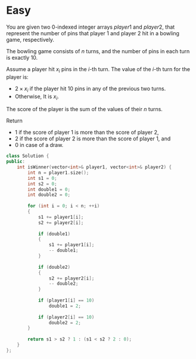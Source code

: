 # Easy

You are given two 0-indexed integer arrays $player1$ and $player2$, that represent the number of pins that player 1 and player 2 hit in a bowling game, respectively.

The bowling game consists of $n$ turns, and the number of pins in each turn is exactly $10$.

Assume a player hit $x_i$ pins in the $i$-th turn. The value of the $i$-th turn for the player is:

- $2 \times x_i$ if the player hit $10$ pins in any of the previous two turns.
- Otherwise, It is $x_i$.

The score of the player is the sum of the values of their $n$ turns.

Return

- $1$ if the score of player 1 is more than the score of player 2,
- $2$ if the score of player 2 is more than the score of player 1, and
- $0$ in case of a draw.

```cpp
class Solution {
public:
    int isWinner(vector<int>& player1, vector<int>& player2) {
        int n = player1.size();
        int s1 = 0;
        int s2 = 0;
        int double1 = 0;
        int double2 = 0;
        
        for (int i = 0; i < n; ++i)
        {
            s1 += player1[i];
            s2 += player2[i];
            
            if (double1)
            {
                s1 += player1[i];
                -- double1;
            }
            
            if (double2)
            {
                s2 += player2[i];
                -- double2;
            }
            
            if (player1[i] == 10)
                double1 = 2;
            
            if (player2[i] == 10)
                double2 = 2;
        }
        
        return s1 > s2 ? 1 : (s1 < s2 ? 2 : 0);
    }
};
```
